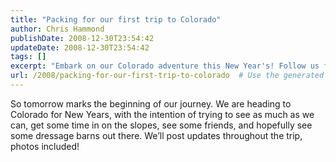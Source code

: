 ```yaml
---
title: "Packing for our first trip to Colorado"
author: Chris Hammond
publishDate: 2008-12-30T23:54:42
updateDate: 2008-12-30T23:54:42
tags: []
excerpt: "Embark on our Colorado adventure this New Year's! Follow us for slopes, sights, and dressage barn visits. Stay tuned for trip updates and photos!"
url: /2008/packing-for-our-first-trip-to-colorado  # Use the generated URL with year
---
```

<p>So tomorrow marks the beginning of our journey. We are heading to Colorado for New Years, with the intention of trying to see as much as we can, get some time in on the slopes, see some friends, and hopefully see some dressage barns out there. We’ll post updates throughout the trip, photos included! </p>

